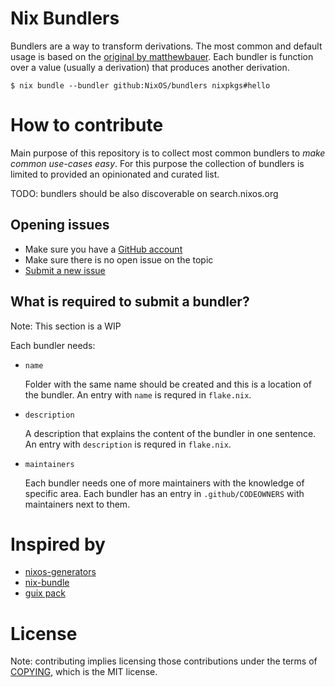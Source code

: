 # Nix Bundlers

Bundlers are a way to transform derivations. The most common and default
usage is based on the [original by
matthewbauer](https://github.com/matthewbauer/nix-bundle). Each bundler
is function over a value (usually a derivation) that produces another
derivation.

```console
$ nix bundle --bundler github:NixOS/bundlers nixpkgs#hello
```

# How to contribute

Main purpose of this repository is to collect most common bundlers to *make
common use-cases easy*. For this purpose the collection of bundlers is limited
to provided an opinionated and curated list.

TODO: bundlers should be also discoverable on search.nixos.org

## Opening issues

* Make sure you have a [GitHub account](https://github.com/signup/free)
* Make sure there is no open issue on the topic
* [Submit a new issue](https://github.com/NixOS/templates/issues/new)


## What is required to submit a bundler?

Note: This section is a WIP

Each bundler needs:

- `name`

  Folder with the same name should be created and this is a location of the
  bundler. An entry with `name` is requred in `flake.nix`.

- `description`

  A description that explains the content of the bundler in one sentence. An
  entry with `description` is requred in `flake.nix`.

- `maintainers`

  Each bundler needs one of more maintainers with the knowledge of specific
  area. Each bundler has an entry in `.github/CODEOWNERS` with maintainers
  next to them.

# Inspired by
- [nixos-generators](https://github.com/nix-community/nixos-generators)
- [nix-bundle](https://github.com/matthewbauer/nix-bundle)
- [guix pack](https://guix.gnu.org/manual/en/html_node/Invoking-guix-pack.html)

# License

Note: contributing implies licensing those contributions
under the terms of [COPYING](COPYING), which is the MIT license.
